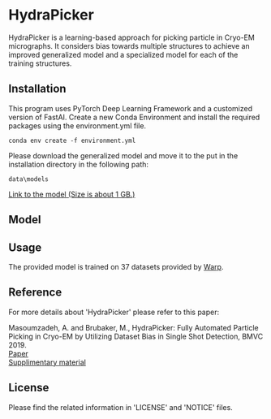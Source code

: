 # HydraPicker

HydraPicker is a learning-based approach for picking particle in Cryo-EM micrographs.
It considers bias towards multiple structures to achieve an improved generalized model and a specialized model for each of the training structures.

## Installation

This program uses PyTorch Deep Learning Framework and a customized version of FastAI.
Create a new Conda Environment and install the required packages using the environment.yml file.

`conda env create -f environment.yml`

Please download the generalized model and move it to the put in the installation directory in the following path:

`data\models`

[Link to the model (Size is about 1 GB.)]()

## Model



## Usage


The provided model is trained on 37 datasets provided by [Warp](https://www.nature.com/articles/s41592-019-0580-y).

## Reference

For more details about 'HydraPicker' please refer to this paper:

Masoumzadeh, A. and Brubaker, M., HydraPicker: Fully Automated Particle Picking in Cryo-EM by Utilizing Dataset Bias in Single Shot Detection, BMVC 2019.\
[Paper](https://bmvc2019.org/wp-content/uploads/papers/1044-paper.pdf)\
[Supplimentary material](https://bmvc2019.org/wp-content/uploads/papers/1044-supplementary.zip)

## License

Please find the related information in 'LICENSE' and 'NOTICE' files.